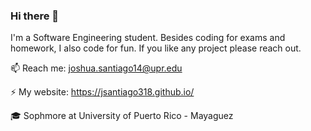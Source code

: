 ### Hi there 👋 
I'm a Software Engineering student.
Besides coding for exams and homework, I also code for fun. If you like any project  please reach out.

📫 Reach me: joshua.santiago14@upr.edu

⚡ My website: https://jsantiago318.github.io/

🎓 Sophmore at University of Puerto Rico - Mayaguez
<!--
**jSantiago318/jSantiago318** is a ✨ _special_ ✨ repository because its `README.md` (this file) appears on your GitHub profile.

Here are some ideas to get you started:

- 🔭 I’m currently working on ...
- 🌱 I’m currently learning ...
- 👯 I’m looking to collaborate on ...
- 🤔 I’m looking for help with ...
- 💬 Ask me about ...
- 📫 How to reach me: ...
- 😄 Pronouns: ...
- ⚡ Fun fact: ...
-->

